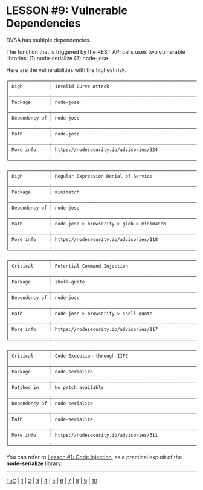 # LESSON #9: Vulnerable Dependencies

DVSA has multiple dependencies. 

The function that is triggered by the REST API calls uses two vulnerable libraries:
(1) node-serialize
(2) node-jose

Here are the vulnerabilities with the highest risk. 

```
┌───────────────┬──────────────────────────────────────────────────────────────┐
│ High          │ Invalid Curve Attack                                         │
├───────────────┼──────────────────────────────────────────────────────────────┤
│ Package       │ node-jose                                                    │
├───────────────┼──────────────────────────────────────────────────────────────┤
│ Dependency of │ node-jose                                                    │
├───────────────┼──────────────────────────────────────────────────────────────┤
│ Path          │ node-jose                                                    │
├───────────────┼──────────────────────────────────────────────────────────────┤
│ More info     │ https://nodesecurity.io/advisories/324                       │
└───────────────┴──────────────────────────────────────────────────────────────┘

┌───────────────┬──────────────────────────────────────────────────────────────┐
│ High          │ Regular Expression Denial of Service                         │
├───────────────┼──────────────────────────────────────────────────────────────┤
│ Package       │ minimatch                                                    │
├───────────────┼──────────────────────────────────────────────────────────────┤
│ Dependency of │ node-jose                                                    │
├───────────────┼──────────────────────────────────────────────────────────────┤
│ Path          │ node-jose > browserify > glob > minimatch                    │
├───────────────┼──────────────────────────────────────────────────────────────┤
│ More info     │ https://nodesecurity.io/advisories/118                       │
└───────────────┴──────────────────────────────────────────────────────────────┘

┌───────────────┬──────────────────────────────────────────────────────────────┐
│ Critical      │ Potential Command Injection                                  │
├───────────────┼──────────────────────────────────────────────────────────────┤
│ Package       │ shell-quote                                                  │
├───────────────┼──────────────────────────────────────────────────────────────┤
│ Dependency of │ node-jose                                                    │
├───────────────┼──────────────────────────────────────────────────────────────┤
│ Path          │ node-jose > browserify > shell-quote                         │
├───────────────┼──────────────────────────────────────────────────────────────┤
│ More info     │ https://nodesecurity.io/advisories/117                       │
└───────────────┴──────────────────────────────────────────────────────────────┘

┌───────────────┬──────────────────────────────────────────────────────────────┐
│ Critical      │ Code Execution through IIFE                                  │
├───────────────┼──────────────────────────────────────────────────────────────┤
│ Package       │ node-serialize                                               │
├───────────────┼──────────────────────────────────────────────────────────────┤
│ Patched in    │ No patch available                                           │
├───────────────┼──────────────────────────────────────────────────────────────┤
│ Dependency of │ node-serialize                                               │
├───────────────┼──────────────────────────────────────────────────────────────┤
│ Path          │ node-serialize                                               │
├───────────────┼──────────────────────────────────────────────────────────────┤
│ More info     │ https://nodesecurity.io/advisories/311                       │
└───────────────┴──────────────────────────────────────────────────────────────┘
```

You can refer to [Lesson #1: Code Injection](../LESSONS/LESSON_01.md), as a practical exploit of the **node-serialize** library.

- - -
[ToC](../LESSONS/README.md) | [1](../LESSONS/LESSON_01.md) | [2](../LESSONS/LESSON_02.md) | [3](../LESSONS/LESSON_03.md) | [4](../LESSONS/LESSON_04.md) | [5](../LESSONS/LESSON_05.md) | [6](../LESSONS/LESSON_06.md) | [7](../LESSONS/LESSON_07.md) | [8](../LESSONS/LESSON_08.md) | [9](../LESSONS/LESSON_09.md) | [10](../LESSONS/LESSON_10.md)
